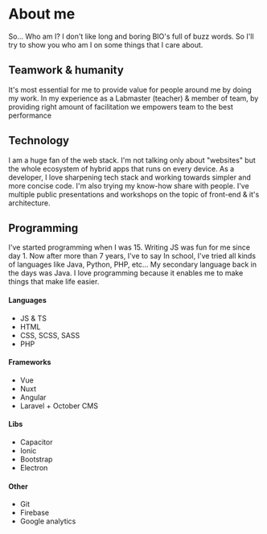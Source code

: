 
# About me
So... Who am I? I don't like long and boring BIO's full of buzz words. So I'll try to show you who am I on 
some things that I care about.

<nuxt-img src="/images/me.jpeg" alt="cover" class="cover" sizes="lg:700px" format="webp" style="border-radius: 20px; margin-bottom: 10px; width: 100%" ></nuxt-img>

## Teamwork & humanity
It's most essential for me to provide value for people around me by doing my work. 
In my experience as a Labmaster (teacher) & member of team, by providing right amount of facilitation we
empowers team to the best performance 

## Technology
I am a huge fan of the web stack. I'm not talking only about "websites" but the whole ecosystem of hybrid apps that runs on every device.
As a developer, I love sharpening tech stack and working towards simpler and more concise code. I'm also trying my know-how share with people. 
I've multiple public presentations and workshops on the topic of front-end & it's architecture. 

<nuxt-img src="/images/2.png" alt="cover" class="cover" sizes="lg:700px" format="webp" style="border-radius: 20px; margin-bottom: 10px; width: 100%" ></nuxt-img>

## Programming
I've started programming when I was 15. Writing JS was fun for me since day 1. Now after more than 7 years, I've to say 
In school, I've tried all kinds of languages like Java, Python, PHP, etc... My secondary language back in the days was Java. 
I love programming because it enables me to make things that make life easier.

#### Languages
- JS & TS
- HTML
- CSS, SCSS, SASS
- PHP
#### Frameworks
- Vue
- Nuxt
- Angular
- Laravel + October CMS
#### Libs
- Capacitor
- Ionic
- Bootstrap
- Electron
#### Other
- Git
- Firebase
- Google analytics
